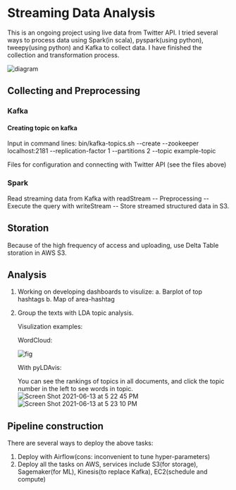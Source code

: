 # Streaming Data Analysis

This is an ongoing project using live data from Twitter API. I tried several ways to process data using Spark(in scala), pyspark(using python), tweepy(using python) and Kafka to collect data. I have finished the collection and transformation process. 

![diagram](https://user-images.githubusercontent.com/65391883/121826609-390c8700-cc7e-11eb-92f7-66cc6c643d8b.jpg)


## Collecting and Preprocessing 
### Kafka
#### Creating topic on kafka
Input in command lines:
bin/kafka-topics.sh --create --zookeeper localhost:2181 --replication-factor 1 --partitions 2 --topic example-topic

Files for configuration and connecting with Twitter API (see the files above)

### Spark
Read streaming data from Kafka with readStream -- Preprocessing -- Execute the query with writeStream -- Store streamed structured data in S3.

## Storation
Because of the high frequency of access and uploading, use Delta Table storation in AWS S3.

## Analysis
1. Working on developing dashboards to visulize:
      a. Barplot of top hashtags
      b. Map of area-hashtag
2. Group the texts with LDA topic analysis.
   
   Visulization examples:
   
   WordCloud:
   
   ![fig](https://user-images.githubusercontent.com/65391883/121825072-1a09f700-cc76-11eb-91eb-3c7354edccd7.png)
   
   With pyLDAvis:
   
   You can see the rankings of topics in all documents, and click the topic number in the left to see words in topic.
   ![Screen Shot 2021-06-13 at 5 22 45 PM](https://user-images.githubusercontent.com/65391883/121825105-59384800-cc76-11eb-8715-cd5e2a6c2c09.png)
   ![Screen Shot 2021-06-13 at 5 23 10 PM](https://user-images.githubusercontent.com/65391883/121825106-5c333880-cc76-11eb-8816-e2b1afc49e47.png)


## Pipeline construction
There are several ways to deploy the above tasks:
1. Deploy with Airflow(cons: inconvenient to tune hyper-parameters)
2. Deploy all the tasks on AWS, services include S3(for storage), Sagemaker(for ML), Kinesis(to replace Kafka), EC2(schedule and compute) 

